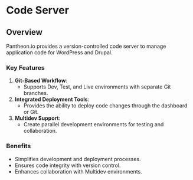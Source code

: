 # Code Server

## Overview
Pantheon.io provides a version-controlled code server to manage application code for WordPress and Drupal.

### Key Features
1. **Git-Based Workflow**:
   - Supports Dev, Test, and Live environments with separate Git branches.
2. **Integrated Deployment Tools**:
   - Provides the ability to deploy code changes through the dashboard or Git.
3. **Multidev Support**:
   - Create parallel development environments for testing and collaboration.

### Benefits
- Simplifies development and deployment processes.
- Ensures code integrity with version control.
- Enhances collaboration with Multidev environments.

